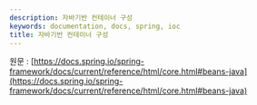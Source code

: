 ```yaml
---
description: 자바기반 컨테이너 구성
keywords: documentation, docs, spring, ioc
title: 자바기반 컨테이너 구성
---
```


원문 : [https://docs.spring.io/spring-framework/docs/current/reference/html/core.html#beans-java](https://docs.spring.io/spring-framework/docs/current/reference/html/core.html#beans-java)